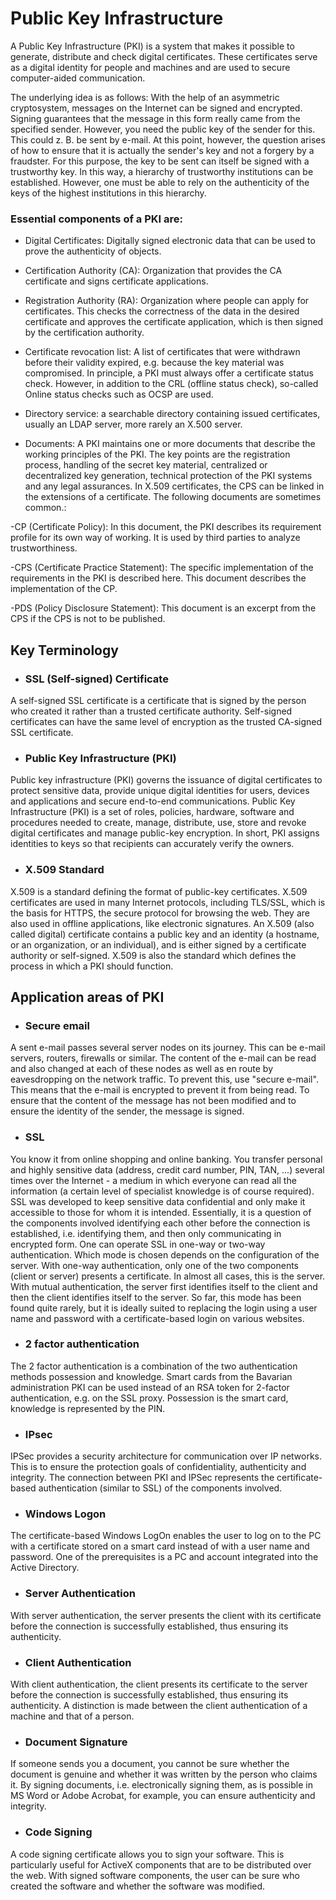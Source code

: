 # Public Key Infrastructure


A Public Key Infrastructure (PKI) is a system that makes it possible to generate, distribute and check digital certificates. These certificates serve as a digital identity for people and machines and are used to secure computer-aided communication.

The underlying idea is as follows: With the help of an asymmetric cryptosystem, messages on the Internet can be signed and encrypted. Signing guarantees that the message in this form really came from the specified sender. However, you need the public key of the sender for this. This could z. B. be sent by e-mail. At this point, however, the question arises of how to ensure that it is actually the sender's key and not a forgery by a fraudster. For this purpose, the key to be sent can itself be signed with a trustworthy key. In this way, a hierarchy of trustworthy institutions can be established. However, one must be able to rely on the authenticity of the keys of the highest institutions in this hierarchy.


### Essential components of a PKI are:

- Digital Certificates: Digitally signed electronic data that can be used to prove the authenticity of objects.

- Certification Authority (CA): Organization that provides the CA certificate and signs certificate applications.

- Registration Authority (RA): Organization where people can apply for certificates. This checks the correctness of the data in the desired certificate and approves the certificate application, which is then signed by the certification authority.

- Certificate revocation list: A list of certificates that were withdrawn before their validity expired, e.g. because the key material was compromised. In principle, a PKI must always offer a certificate status check. However, in addition to the CRL (offline status check), so-called Online status checks such as OCSP are used.

- Directory service: a searchable directory containing issued certificates, usually an LDAP server, more rarely an X.500 server.

- Documents: A PKI maintains one or more documents that describe the working principles of the PKI. The key points are the registration process, handling of the secret key material, centralized or decentralized key generation, technical protection of the PKI systems and any legal assurances. In X.509 certificates, the CPS can be linked in the extensions of a certificate. The following documents are sometimes common.:

-CP (Certificate Policy): In this document, the PKI describes its requirement profile for  its own way of working. It is used by third parties to analyze trustworthiness.

-CPS (Certificate Practice Statement): The specific implementation of the requirements in the PKI is described here. This document describes the implementation of the CP.

-PDS (Policy Disclosure Statement): This document is an excerpt from the CPS if the CPS is not to be published.


## Key Terminology

- ### SSL (Self-signed) Certificate

A self-signed SSL certificate is a certificate that is signed by the person who created it rather than a trusted certificate authority. Self-signed certificates can have the same level of encryption as the trusted CA-signed SSL certificate.

- ### Public Key Infrastructure (PKI)

Public key infrastructure (PKI) governs the issuance of digital certificates to protect sensitive data, provide unique digital identities for users, devices and applications and secure end-to-end communications. Public Key Infrastructure (PKI) is a set of roles, policies, hardware, software and procedures needed to create, manage, distribute, use, store and revoke digital certificates and manage public-key encryption. In short, PKI assigns identities to keys so that recipients can accurately verify the owners.


- ### X.509 Standard

X.509 is a standard defining the format of public-key certificates. X.509 certificates are used in many Internet protocols, including TLS/SSL, which is the basis for HTTPS, the secure protocol for browsing the web. They are also used in offline applications, like electronic signatures. An X.509 (also called digital) certificate contains a public key and an identity (a hostname, or an organization, or an individual), and is either signed by a certificate authority or self-signed.
X.509 is also the standard which defines the process in which a PKI should function.


## Application areas of PKI


- ### Secure email

A sent e-mail passes several server nodes on its journey. This can be e-mail servers, routers, firewalls or similar. The content of the e-mail can be read and also changed at each of these nodes as well as en route by eavesdropping on the network traffic.
To prevent this, use "secure e-mail". This means that the e-mail is encrypted to prevent it from being read. To ensure that the content of the message has not been modified and to ensure the identity of the sender, the message is signed.

- ### SSL
You know it from online shopping and online banking. You transfer personal and highly sensitive data (address, credit card number, PIN, TAN, ...) several times over the Internet - a medium in which everyone can read all the information (a certain level of specialist knowledge is of course required).
SSL was developed to keep sensitive data confidential and only make it accessible to those for whom it is intended. Essentially, it is a question of the components involved identifying each other before the connection is established, i.e. identifying them, and then only communicating in encrypted form. One can operate SSL in one-way or two-way authentication. Which mode is chosen depends on the configuration of the server. With one-way authentication, only one of the two components (client or server) presents a certificate. In almost all cases, this is the server. With mutual authentication, the server first identifies itself to the client and then the client identifies itself to the server. So far, this mode has been found quite rarely, but it is ideally suited to replacing the login using a user name and password with a certificate-based login on various websites.

- ### 2 factor authentication
The 2 factor authentication is a combination of the two authentication methods possession and knowledge. Smart cards from the Bavarian administration PKI can be used instead of an RSA token for 2-factor authentication, e.g. on the SSL proxy. Possession is the smart card, knowledge is represented by the PIN.

- ### IPsec
IPSec provides a security architecture for communication over IP networks. This is to ensure the protection goals of confidentiality, authenticity and integrity. The connection between PKI and IPSec represents the certificate-based authentication (similar to SSL) of the components involved.

- ### Windows Logon
The certificate-based Windows LogOn enables the user to log on to the PC with a certificate stored on a smart card instead of with a user name and password. One of the prerequisites is a PC and account integrated into the Active Directory.

- ### Server Authentication
With server authentication, the server presents the client with its certificate before the connection is successfully established, thus ensuring its authenticity.

- ### Client Authentication
With client authentication, the client presents its certificate to the server before the connection is successfully established, thus ensuring its authenticity. A distinction is made between the client authentication of a machine and that of a person.

- ### Document Signature
If someone sends you a document, you cannot be sure whether the document is genuine and whether it was written by the person who claims it. By signing documents, i.e. electronically signing them, as is possible in MS Word or Adobe Acrobat, for example, you can ensure authenticity and integrity.

- ### Code Signing
A code signing certificate allows you to sign your software. This is particularly useful for ActiveX components that are to be distributed over the web. With signed software components, the user can be sure who created the software and whether the software was modified.
